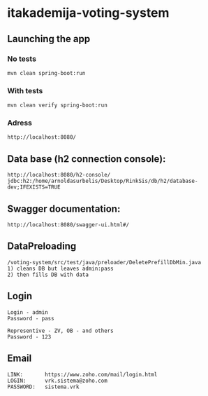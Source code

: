 # itakademija-voting-system

## Launching the app

### No tests
	mvn clean spring-boot:run
	
### With tests
	mvn clean verify spring-boot:run

### Adress
	http://localhost:8080/

## Data base (h2 connection console):
	http://localhost:8080/h2-console/
	jdbc:h2:/home/arnoldasurbelis/Desktop/RinkSis/db/h2/database-dev;IFEXISTS=TRUE
  
## Swagger documentation:
	http://localhost:8080/swagger-ui.html#/

## DataPreloading
	/voting-system/src/test/java/preloader/DeletePrefillDbMin.java
	1) cleans DB but leaves admin:pass
	2) then fills DB with data
  
## Login
	Login - admin
	Password - pass

	Representive - ZV, OB - and others
	Password - 123

## Email
	LINK:		https://www.zoho.com/mail/login.html
	LOGIN:		vrk.sistema@zoho.com
	PASSWORD:	sistema.vrk
